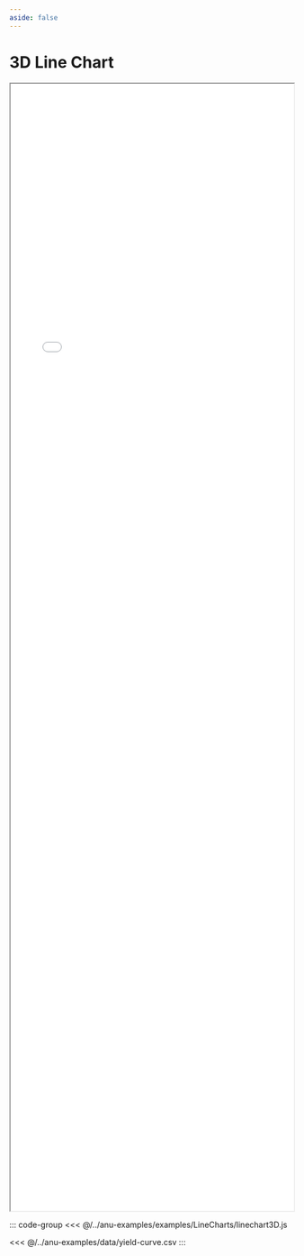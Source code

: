 ```yaml
---
aside: false
---
```



# 3D Line Chart


<div style="width: 100%;">
    <iframe id="inlineFrameExample"
        title="Inline Frame Example"
        src="/index.html/?example=linechart3D">
    </iframe>
</div>


<style>
    iframe {
        width: 100%;
        height: 50vh;
        display: block;
        margin-left: auto;
        margin-right: auto;
    }
</style>

::: code-group
<<< @/../anu-examples/examples/LineCharts/linechart3D.js 

<<< @/../anu-examples/data/yield-curve.csv
:::